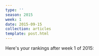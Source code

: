 ```yaml
---
type: ''
season: 2015
week: 1
date: 2015-09-15
collection: articles
template: post.html
---
```


Here's your rankings after week 1 of 2015:
